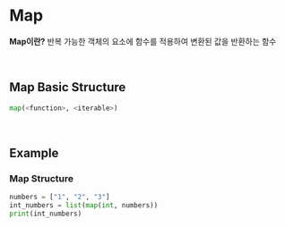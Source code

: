 # Map
**Map이란?**
반복 가능한 객체의 요소에 함수를 적용하여 변환된 값을 반환하는 함수

<br>

## Map Basic Structure
```python
map(<function>, <iterable>)

```

<br>

## Example
### Map Structure
```python
numbers = ["1", "2", "3"]
int_numbers = list(map(int, numbers))
print(int_numbers)
```